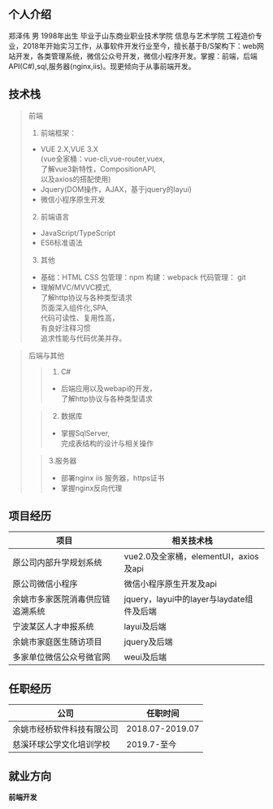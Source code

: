 ## 个人介绍
郑泽伟 男 1998年出生 毕业于山东商业职业技术学院 信息与艺术学院 工程造价专业，2018年开始实习工作，从事软件开发行业至今，擅长基于B/S架构下：web网站开发，各类管理系统，微信公众号开发，微信小程序开发。掌握：前端，后端API(C#),sql,服务器(nginx,iis)。现更倾向于从事前端开发。

## 技术栈
> 前端
>1. 前端框架：
   > - VUE 2.X,VUE 3.X <br/>(vue全家桶：vue-cli,vue-router,vuex,<br/>了解vue3新特性，CompositionAPI,</br>以及axios的搭配使用)
   >- Jquery(DOM操作，AJAX，基于jquery的layui)
   > - 微信小程序原生开发
> 2. 前端语言
> + JavaScript/TypeScript
> + ES6标准语法
> 3. 其他
> - 基础：HTML CSS 包管理：npm 构建：webpack 代码管理： git
> - 理解MVC/MVVC模式,<br/>了解http协议与各种类型请求<br/>页面深入组件化,SPA,<br/>代码可读性、复用性高，<br/>有良好注释习惯<br/>追求性能与代码优美并存。


> 后端与其他
>> 1. C#
>>- 后端应用以及webapi的开发，<br/>了解http协议与各种类型请求
>
>> 2. 数据库
>> - 掌握SqlServer,<br/>完成表结构的设计与相关操作
> 
>>3.服务器
>> - 部署nginx iis 服务器，https证书
>> - 掌握nginx反向代理

## 项目经历

|  项目   | 相关技术栈  |
|  ----  | ----  |
| 原公司内部升学规划系统  | vue2.0及全家桶，elementUI，axios 及api|
| 原公司微信小程序  | 微信小程序原生开发及api |
| 余姚市多家医院消毒供应链追溯系统  | jquery，layui中的layer与laydate组件及后端 |
|宁波某区人才申报系统|layui及后端|
|余姚市家庭医生随访项目|jquery及后端|
|多家单位微信公众号微官网|weui及后端|

## 任职经历
|  公司   | 任职时间  |
|  ----  | ----  |
| 余姚市经桥软件科技有限公司  | 2018.07-2019.07|
| 慈溪环球公学文化培训学校  | 2019.7-至今 |


## 就业方向


**前端开发**
